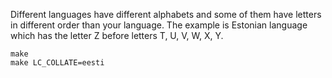 Different languages have different alphabets and some of them have letters in
different order than your language. The example is Estonian language which has
the letter Z before letters T, U, V, W, X, Y.

```
make
make LC_COLLATE=eesti
```
